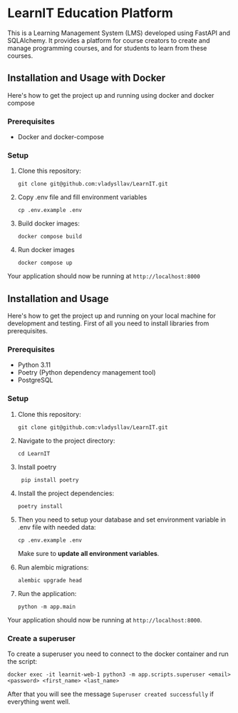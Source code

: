 # LearnIT Education Platform

This is a Learning Management System (LMS) developed using FastAPI and SQLAlchemy. It provides a platform for course creators to create and manage programming courses, and for students to learn from these courses.

## Installation and Usage with Docker

Here's how to get the project up and running using docker and docker compose

### Prerequisites

- Docker and docker-compose

### Setup

1. Clone this repository:

    ```
    git clone git@github.com:vladysllav/LearnIT.git
    ```
   
2. Copy .env file and fill environment variables
   ```
   cp .env.example .env
   ```
3. Build docker images:
   ```
   docker compose build
   ```
4. Run docker images
   ```
   docker compose up
   ```
Your application should now be running at `http://localhost:8000`
## Installation and Usage

Here's how to get the project up and running on your local machine for development and testing. First of all you need to install libraries from prerequisites.

### Prerequisites

- Python 3.11
- Poetry (Python dependency management tool)
- PostgreSQL

### Setup

1. Clone this repository:

    ```
    git clone git@github.com:vladysllav/LearnIT.git
    ```

2. Navigate to the project directory:

    ```
    cd LearnIT
    ```
   
3. Install poetry
   ```
    pip install poetry
    ```

3. Install the project dependencies:

    ```
    poetry install
    ```

4. Then you need to setup your database and set environment variable in .env file with needed data:

    ```
    cp .env.example .env
    ```

    Make sure to **update all environment variables**.
5. Run alembic migrations:
   ```
   alembic upgrade head
   ```
6. Run the application:

    ```
    python -m app.main
    ```

Your application should now be running at `http://localhost:8000`.

### Create a superuser

To create a superuser you need to connect to the docker container and run the script:
```
docker exec -it learnit-web-1 python3 -m app.scripts.superuser <email> <password> <first_name> <last_name>
```
    

After that you will see the message `Superuser created successfully` if everything went well.
